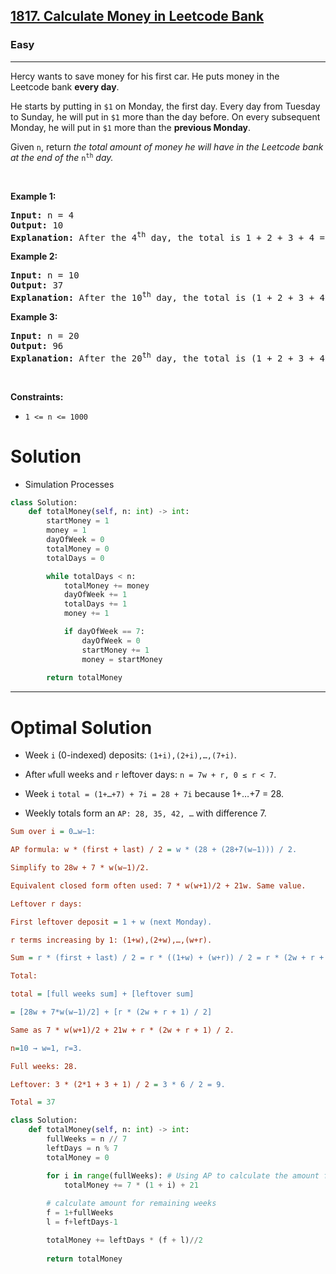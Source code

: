 <h2><a href="https://leetcode.com/problems/calculate-money-in-leetcode-bank">1817. Calculate Money in Leetcode Bank</a></h2><h3>Easy</h3><hr><p>Hercy wants to save money for his first car. He puts money in the Leetcode&nbsp;bank <strong>every day</strong>.</p>

<p>He starts by putting in <code>$1</code> on Monday, the first day. Every day from Tuesday to Sunday, he will put in <code>$1</code> more than the day before. On every subsequent Monday, he will put in <code>$1</code> more than the <strong>previous Monday</strong>.<span style="display: none;"> </span></p>

<p>Given <code>n</code>, return <em>the total amount of money he will have in the Leetcode bank at the end of the </em><code>n<sup>th</sup></code><em> day.</em></p>

<p>&nbsp;</p>
<p><strong class="example">Example 1:</strong></p>

<pre>
<strong>Input:</strong> n = 4
<strong>Output:</strong> 10
<strong>Explanation:</strong>&nbsp;After the 4<sup>th</sup> day, the total is 1 + 2 + 3 + 4 = 10.
</pre>

<p><strong class="example">Example 2:</strong></p>

<pre>
<strong>Input:</strong> n = 10
<strong>Output:</strong> 37
<strong>Explanation:</strong>&nbsp;After the 10<sup>th</sup> day, the total is (1 + 2 + 3 + 4 + 5 + 6 + 7) + (2 + 3 + 4) = 37. Notice that on the 2<sup>nd</sup> Monday, Hercy only puts in $2.
</pre>

<p><strong class="example">Example 3:</strong></p>

<pre>
<strong>Input:</strong> n = 20
<strong>Output:</strong> 96
<strong>Explanation:</strong>&nbsp;After the 20<sup>th</sup> day, the total is (1 + 2 + 3 + 4 + 5 + 6 + 7) + (2 + 3 + 4 + 5 + 6 + 7 + 8) + (3 + 4 + 5 + 6 + 7 + 8) = 96.
</pre>

<p>&nbsp;</p>
<p><strong>Constraints:</strong></p>

<ul>
	<li><code>1 &lt;= n &lt;= 1000</code></li>
</ul>

# Solution 
* Simulation Processes 

```python
class Solution:
    def totalMoney(self, n: int) -> int:
        startMoney = 1
        money = 1
        dayOfWeek = 0
        totalMoney = 0
        totalDays = 0

        while totalDays < n:
            totalMoney += money
            dayOfWeek += 1
            totalDays += 1
            money += 1

            if dayOfWeek == 7:
                dayOfWeek = 0
                startMoney += 1
                money = startMoney
        
        return totalMoney
```
---
# Optimal Solution
* Week `i` (0-indexed) deposits: `(1+i),(2+i),…,(7+i)`.
* After `w`full weeks and `r` leftover days: `n = 7w + r, 0 ≤ r < 7`.

* Week `i` `total = (1+…+7) + 7i = 28 + 7i` because 1+…+7 = 28.
* Weekly totals form an `AP: 28, 35, 42, …` with difference 7.

```ini
Sum over i = 0…w−1:

AP formula: w * (first + last) / 2 = w * (28 + (28+7(w−1))) / 2.

Simplify to 28w + 7 * w(w−1)/2.

Equivalent closed form often used: 7 * w(w+1)/2 + 21w. Same value.
```

```ini
Leftover r days:

First leftover deposit = 1 + w (next Monday).

r terms increasing by 1: (1+w),(2+w),…,(w+r).

Sum = r * (first + last) / 2 = r * ((1+w) + (w+r)) / 2 = r * (2w + r + 1) / 2.
```

```ini
Total:

total = [full weeks sum] + [leftover sum]

= [28w + 7*w(w−1)/2] + [r * (2w + r + 1) / 2]

Same as 7 * w(w+1)/2 + 21w + r * (2w + r + 1) / 2.
```

```ini
n=10 → w=1, r=3.

Full weeks: 28.

Leftover: 3 * (2*1 + 3 + 1) / 2 = 3 * 6 / 2 = 9.

Total = 37
```

```python
class Solution:
    def totalMoney(self, n: int) -> int:
        fullWeeks = n // 7
        leftDays = n % 7
        totalMoney = 0

        for i in range(fullWeeks): # Using AP to calculate the amount for the fullweeks
            totalMoney += 7 * (1 + i) + 21
        
        # calculate amount for remaining weeks
        f = 1+fullWeeks
        l = f+leftDays-1 

        totalMoney += leftDays * (f + l)//2
        
        return totalMoney
```
